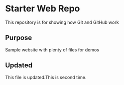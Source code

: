 # Starter Web Repo

This repository is for showing how Git and GitHub work

## Purpose

Sample website with plenty of files for demos

## Updated

This file is updated.This is second time.